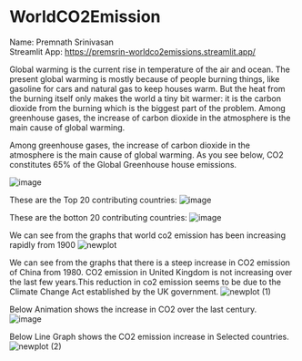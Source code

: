 # WorldCO2Emission
Name: Premnath Srinivasan
<br />
Streamlit App: https://premsrin-worldco2emissions.streamlit.app/

Global warming is the current rise in temperature of the air and ocean. The present global warming is mostly because of people burning things, like gasoline for cars and natural gas to keep houses warm. But the heat from the burning itself only makes the world a tiny bit warmer: it is the carbon dioxide from the burning which is the biggest part of the problem. Among greenhouse gases, the increase of carbon dioxide in the atmosphere is the main cause of global warming.

Among greenhouse gases, the increase of carbon dioxide in the atmosphere is the main cause of global warming. As you see below, CO2 constitutes 65% of the Global Greenhouse house emissions.

![image](https://user-images.githubusercontent.com/116606008/206875995-a8cf4da9-1fa1-4b86-9ff4-08173efb47c1.png)

These are the Top 20 contributing countries:
![image](https://user-images.githubusercontent.com/116606008/206875721-6f5d7aa1-947d-443c-85fe-3143d7c7b154.png)

These are the botton 20 contributing countries:
![image](https://user-images.githubusercontent.com/116606008/206875723-798c25f3-4371-4d0d-8b5e-197c2855d041.png)

We can see from the graphs that world co2 emission has been increasing rapidly from 1900
![newplot](https://user-images.githubusercontent.com/116606008/206875743-1c360075-fe1c-49c7-bca4-5c097358e55e.png)

We can see from the graphs that there is a steep increase in CO2 emission of China from 1980. CO2 emission in United Kingdom is not increasing over the last few years.This reduction in co2 emission seems to be due to the Climate Change Act established by the UK government.
![newplot (1)](https://user-images.githubusercontent.com/116606008/206875760-ff55e4f9-c791-4e88-8602-753f75789ff5.png)

Below Animation shows the increase in CO2 over the last century.  
![image](https://user-images.githubusercontent.com/116606008/206875777-244be4d6-b873-4fe9-86e9-a0137a812553.png)

Below Line Graph shows the CO2 emission increase in Selected countries.
![newplot (2)](https://user-images.githubusercontent.com/116606008/206875803-4a42cb93-cbcd-4975-964f-a1bc0fbcf91f.png)
